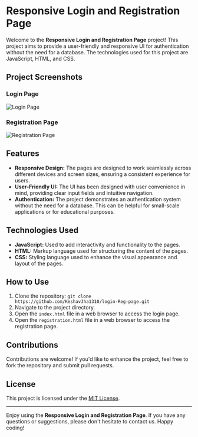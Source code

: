 # Responsive Login and Registration Page

Welcome to the **Responsive Login and Registration Page** project! This project aims to provide a user-friendly and responsive UI for authentication without the need for a database. The technologies used for this project are JavaScript, HTML, and CSS.

## Project Screenshots

### Login Page
![Login Page](https://github.com/KeshavJha1310/login-Reg-page/assets/124581153/7fe28d15-d346-454f-99d3-a663771e85e8)

### Registration Page
![Registration Page](https://github.com/KeshavJha1310/login-Reg-page/assets/124581153/510831cf-a5d5-461f-b1cf-e73e06856964)

## Features

- **Responsive Design:** The pages are designed to work seamlessly across different devices and screen sizes, ensuring a consistent experience for users.
- **User-Friendly UI:** The UI has been designed with user convenience in mind, providing clear input fields and intuitive navigation.
- **Authentication:** The project demonstrates an authentication system without the need for a database. This can be helpful for small-scale applications or for educational purposes.

## Technologies Used

- **JavaScript:** Used to add interactivity and functionality to the pages.
- **HTML:** Markup language used for structuring the content of the pages.
- **CSS:** Styling language used to enhance the visual appearance and layout of the pages.

## How to Use

1. Clone the repository: `git clone https://github.com/KeshavJha1310/login-Reg-page.git`
2. Navigate to the project directory.
3. Open the `index.html` file in a web browser to access the login page.
4. Open the `registration.html` file in a web browser to access the registration page.

## Contributions

Contributions are welcome! If you'd like to enhance the project, feel free to fork the repository and submit pull requests.

## License

This project is licensed under the [MIT License](LICENSE).

---

Enjoy using the **Responsive Login and Registration Page**. If you have any questions or suggestions, please don't hesitate to contact us. Happy coding!  

